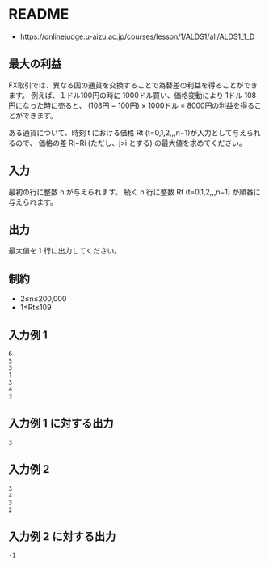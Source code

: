 # README
- <https://onlinejudge.u-aizu.ac.jp/courses/lesson/1/ALDS1/all/ALDS1_1_D>
## 最大の利益
FX取引では、異なる国の通貨を交換することで為替差の利益を得ることができます。
例えば、１ドル100円の時に 1000ドル買い、価格変動により 1ドル 108円になった時に売ると、
(108円 − 100円) × 1000ドル = 8000円の利益を得ることができます。

ある通貨について、時刻 t における価格 Rt (t=0,1,2,,,n−1)が入力として与えられるので、
価格の差 Rj−Ri (ただし、j>i とする) の最大値を求めてください。
## 入力
最初の行に整数 n が与えられます。
続く n 行に整数 Rt (t=0,1,2,,,n−1) が順番に与えられます。
## 出力
最大値を１行に出力してください。
## 制約
- 2≤n≤200,000
- 1≤Rt≤109
## 入力例 1
```
6
5
3
1
3
4
3
```
## 入力例 1 に対する出力
```
3
```
## 入力例 2
```
3
4
3
2
```
## 入力例 2 に対する出力
```
-1
```
